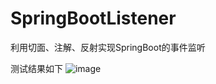 # SpringBootListener
利用切面、注解、反射实现SpringBoot的事件监听


测试结果如下
![image](https://user-images.githubusercontent.com/92293323/179233455-b91c427d-9db9-4100-adac-2ee06ad9c1bc.png)



